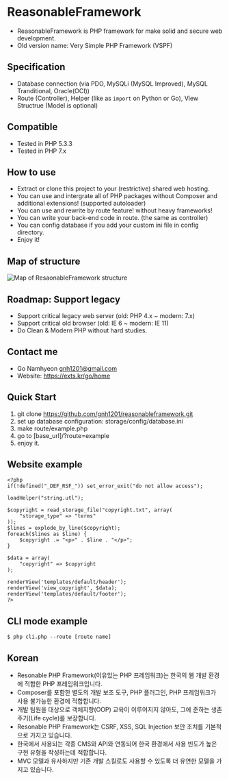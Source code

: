 # ReasonableFramework
- ReasonableFramework is PHP framework for make solid and secure web development.
- Old version name: Very Simple PHP Framework (VSPF)
 
## Specification
- Database connection (via PDO, MySQLi (MySQL Improved), MySQL Tranditional, Oracle(OCI))
- Route (Controller), Helper (like as `import` on Python or Go), View Structrue (Model is optional)

## Compatible
- Tested in PHP 5.3.3
- Tested in PHP 7.x

## How to use
- Extract or clone this project to your (restrictive) shared web hosting.
- You can use and intergrate all of PHP packages without Composer and additional extensions! (supported autoloader)
- You can use and rewrite by route feature! without heavy frameworks!
- You can write your back-end code in route. (the same as controller)
- You can config database if you add your custom ini file in config directory.
- Enjoy it!

## Map of structure
![Map of ResaonableFramework structure](https://github.com/gnh1201/reasonableframework/raw/master/assets/img/reasonableframework.jpg)

## Roadmap: Support legacy
- Support critical legacy web server (old: PHP 4.x ~ modern: 7.x)
- Support critical old browser (old: IE 6 ~ modern: IE 11)
- Do Clean & Modern PHP without hard studies.

## Contact me
- Go Namhyeon <gnh1201@gmail.com>
- Website: https://exts.kr/go/home

## Quick Start
1. git clone https://github.com/gnh1201/reasonableframework.git
2. set up database configuration: storage/config/database.ini
3. make route/example.php
4. go to [base_url]/?route=example
5. enjoy it.

##  Website example
```
<?php
if(!defined("_DEF_RSF_")) set_error_exit("do not allow access");

loadHelper("string.utl");

$copyright = read_storage_file("copyright.txt", array(
    "storage_type" => "terms"
));
$lines = explode_by_line($copyright);
foreach($lines as $line) {
    $copyright .= "<p>" . $line . "</p>";
}

$data = array(
    "copyright" => $copyright
);

renderView('templates/default/header');
renderView('view_copyright', $data);
renderView('templates/default/footer');
?>
```

## CLI mode example
```
$ php cli.php --route [route name]
```

## Korean
- Resonable PHP Framework(이유있는 PHP 프레임워크)는 한국의 웹 개발 환경에 적합한 PHP 프레임워크입니다.
- Composer를 포함한 별도의 개발 보조 도구, PHP 플러그인, PHP 프레임워크가 사용 불가능한 환경에 적합합니다.
- 개발 팀원을 대상으로 객체지향(OOP) 교육이 이루어지지 않아도, 그에 준하는 생존주기(Life cycle)를 보장합니다.
- Resonable PHP Framework는 CSRF, XSS, SQL Injection 보안 조치를 기본적으로 가지고 있습니다.
- 한국에서 사용되는 각종 CMS와 API와 연동되어 한국 환경에서 사용 빈도가 높은 구현 유형을 작성하는데 적합합니다.
- MVC 모델과 유사하지만 기존 개발 스킬로도 사용할 수 있도록 더 유연한 모델을 가지고 있습니다.
